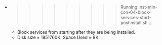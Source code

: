 * >>>>>>>>> Running inst-min-con-04-block-services-start-postinstall.sh ...
  * Block services from starting after they are being installed.
  * Disk size = 1851760K. Space Used = 8K.

